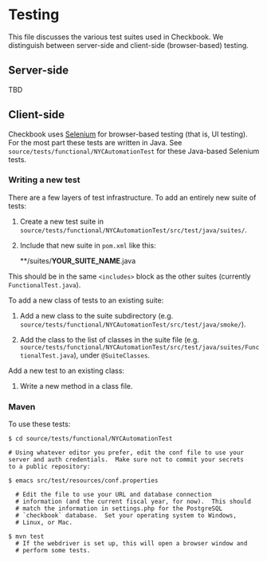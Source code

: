 Testing
==================

This file discusses the various test suites used in Checkbook.  We
distinguish between server-side and client-side (browser-based) testing.


Server-side
------------

TBD


Client-side
---------------

Checkbook uses [Selenium](http://www.seleniumhq.org/) for browser-based
testing (that is, UI testing).  For the most part these tests are
written in Java.  See `source/tests/functional/NYCAutomationTest` for
these Java-based Selenium tests.

### Writing a new test

There are a few layers of test infrastructure.  To add an entirely new
suite of tests:

1.  Create a new test suite in
`source/tests/functional/NYCAutomationTest/src/test/java/suites/`.

2. Include that new suite in `pom.xml` like this:

   <include>**/suites/__YOUR_SUITE_NAME__.java</include>

This should be in the same `<includes>` block as the other suites
(currently `FunctionalTest.java`).


To add a new class of tests to an existing suite:

1. Add a new class to the suite subdirectory
(e.g. `source/tests/functional/NYCAutomationTest/src/test/java/smoke/`).

2. Add the class to the list of classes in the suite file
(e.g. `source/tests/functional/NYCAutomationTest/src/test/java/suites/FunctionalTest.java`),
under `@SuiteClasses`.

Add a new test to an existing class:

1. Write a new method in a class file.

### Maven

To use these tests:

    $ cd source/tests/functional/NYCAutomationTest

    # Using whatever editor you prefer, edit the conf file to use your
    server and auth credentials.  Make sure not to commit your secrets
    to a public repository:
    
    $ emacs src/test/resources/conf.properties
    
      # Edit the file to use your URL and database connection
      # information (and the current fiscal year, for now).  This should
      # match the information in settings.php for the PostgreSQL
      # `checkbook` database.  Set your operating system to Windows,
      # Linux, or Mac.
      
    $ mvn test
      # If the webdriver is set up, this will open a browser window and
      # perform some tests.



